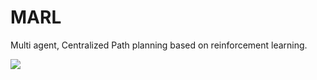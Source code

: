 # MARL
Multi agent, Centralized Path planning based on reinforcement learning.

![](https://raw.githubusercontent.com/zackq88/MARL/main/ezgif.com-gif-maker%20(16).gif)
